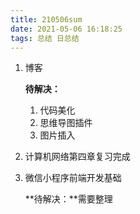 ```yaml
---
title: 210506sum
date: 2021-05-06 16:18:25
tags: 总结 日总结
---
```


1. 博客

   **待解决：**

   1. 代码美化
   2. 思维导图插件
   3. 图片插入

2. 计算机网络第四章复习完成

3. 微信小程序前端开发基础

   **待解决：**需要整理
